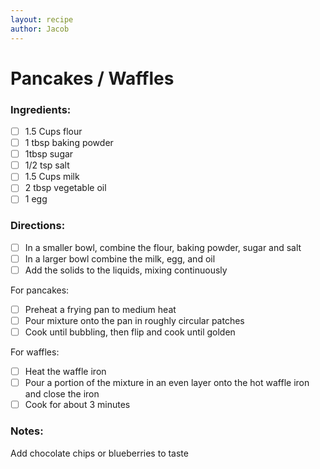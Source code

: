 ```yaml
---
layout: recipe
author: Jacob
---
```


# Pancakes / Waffles

### Ingredients:

- [ ] 1.5 Cups flour
- [ ] 1 tbsp baking powder
- [ ] 1tbsp sugar
- [ ] 1/2 tsp salt
- [ ] 1.5 Cups milk
- [ ] 2 tbsp vegetable oil
- [ ] 1 egg

### Directions:

- [ ] In a smaller bowl, combine the flour, baking powder, sugar and salt
- [ ] In a larger bowl combine the milk, egg, and oil
- [ ] Add the solids to the liquids, mixing continuously

For pancakes:

- [ ] Preheat a frying pan to medium heat
- [ ] Pour mixture onto the pan in roughly circular patches
- [ ] Cook until bubbling, then flip and cook until golden

For waffles:

- [ ] Heat the waffle iron
- [ ] Pour a portion of the mixture in an even layer onto the hot waffle iron and close the iron
- [ ] Cook for about 3 minutes

### Notes:

Add chocolate chips or blueberries to taste
